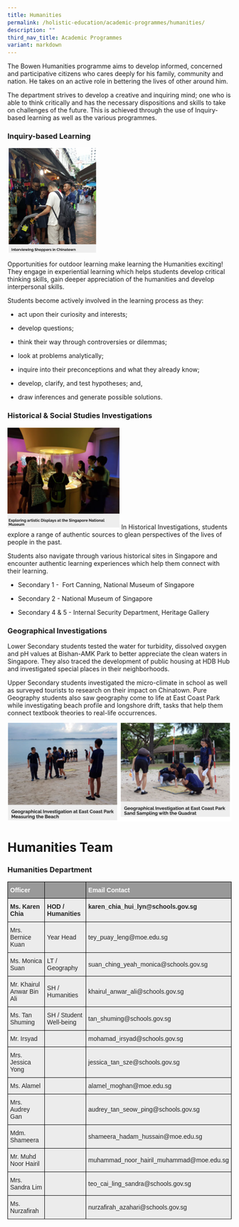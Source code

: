 ```yaml
---
title: Humanities
permalink: /holistic-education/academic-programmes/humanities/
description: ""
third_nav_title: Academic Programmes
variant: markdown
---
```

The Bowen Humanities programme aims to develop informed, concerned and participative citizens who cares deeply for his family, community and nation. He takes on an active role in bettering the lives of other around him.

The department strives to develop a creative and inquiring mind; one who is able to think critically and has the necessary dispositions and skills to take on challenges of the future. This is achieved through the use of Inquiry-based learning as well as the various programmes.

### Inquiry-based Learning

<img src="/images/humanities%201.png" style="width:40%">
		 
Opportunities for outdoor learning make learning the Humanities exciting! They engage in experiential learning which helps students develop critical thinking skills, gain deeper appreciation of the humanities and develop interpersonal skills.&nbsp;

 
Students become actively involved in the learning process as they:&nbsp;

*   act upon their curiosity and interests;  
    
*   develop questions;  
    
*   think their way through controversies or dilemmas;  
    
*   look at problems analytically;  
    
*   inquire into their preconceptions and what they already know;  
    
*   develop, clarify, and test hypotheses; and,  
    
*   draw inferences and generate possible solutions.

### Historical &amp; Social Studies Investigations&nbsp;
<img src="/images/humanities%202.png" style="width:50%">
In Historical Investigations, students explore a range of authentic sources to glean perspectives of the lives of people in the past.

  

Students also navigate through various historical sites in Singapore and encounter authentic learning experiences which help them connect with their learning.

  

*   Secondary 1 -&nbsp; Fort Canning, National Museum of Singapore  
    
*   Secondary 2 - National Museum of Singapore  
    
*   Secondary 4 &amp; 5 - Internal Security Department, Heritage Gallery

### Geographical Investigations

Lower Secondary students tested the water for turbidity, dissolved oxygen and pH values at Bishan-AMK Park to better appreciate the clean waters in Singapore. They also traced the development of public housing at HDB Hub and investigated special places in their neighborhoods.

Upper Secondary students investigated the micro-climate in school as well as surveyed tourists to research on their impact on Chinatown.&nbsp;Pure Geography students also saw geography come to life at East Coast Park while investigating beach profile and longshore drift, tasks that help them connect textbook theories to real-life occurrences.

![](/images/humanities%203.png)

# Humanities Team

### Humanities Department
<style type="text/css">
.tg  {border-collapse:collapse;border-spacing:0;}
.tg td{border-color:black;border-style:solid;border-width:1px;font-family:Arial, sans-serif;font-size:14px;
  overflow:hidden;padding:10px 5px;word-break:normal;}
.tg th{border-color:black;border-style:solid;border-width:1px;font-family:Arial, sans-serif;font-size:14px;
  font-weight:normal;overflow:hidden;padding:10px 5px;word-break:normal;}
.tg .tg-fxx4{background-color:#ECECEC;color:#222;text-align:left;vertical-align:middle}
.tg .tg-e6w6{background-color:#999;color:#FFF;font-weight:bold;text-align:left;vertical-align:middle}
.tg .tg-2hhi{background-color:#999;color:#FFF;font-weight:bold;text-align:left;vertical-align:top}
.tg .tg-b4br{background-color:#ECECEC;color:#222;font-weight:bold;text-align:left;vertical-align:top}
</style>
<table class="tg">
<thead>
  <tr>
    <th class="tg-e6w6"><span style="color:#FFF;background-color:#999">Officer</span></th>
    <th class="tg-2hhi"></th>
    <th class="tg-e6w6"><span style="color:#FFF;background-color:#999">Email Contact</span></th>
  </tr>
</thead>
<tbody>
  <tr>
    <td class="tg-b4br">Ms. Karen Chia</td>
    <td class="tg-b4br">HOD / Humanities</td>
    <td class="tg-b4br">karen_chia_hui_lyn@schools.gov.sg</td></tr>
  	<tr>   <td class="tg-fxx4"><span style="color:#222">Mrs. Bernice Kuan</span></td>
    <td class="tg-fxx4"><span style="color:#222">Year Head </span></td>
    <td class="tg-fxx4"><span style="color:#222">tey_puay_leng@moe.edu.sg </span></td>
  </tr>
	
<tr>
    <td class="tg-fxx4"><span style="color:#222">Ms. Monica Suan</span></td>
    <td class="tg-fxx4"><span style="color:#222">LT  / Geography</span></td>
    <td class="tg-fxx4"><span style="color:#222">suan_ching_yeah_monica@schools.gov.sg</span></td>
  </tr>
  <tr>
    <td class="tg-fxx4"><span style="color:#222">Mr. Khairul Anwar Bin Ali</span></td>
    <td class="tg-fxx4"><span style="color:#222">SH / Humanities</span></td>
    <td class="tg-fxx4"><span style="color:#222">khairul_anwar_ali@schools.gov.sg</span></td>
  </tr>
		<tr>
    <td class="tg-fxx4"><span style="color:#222">Ms. Tan Shuming</span></td>
    <td class="tg-fxx4"><span style="color:#222"> SH / Student Well-being </span></td>
    <td class="tg-fxx4"><span style="color:#222">tan_shuming@schools.gov.sg </span></td> </tr>
	<tr> <td class="tg-fxx4"><span style="color:#222">Mr. Irsyad </span></td>
    <td class="tg-fxx4"><span style="color:#222"> </span></td>
    <td class="tg-fxx4"><span style="color:#222">mohamad_irsyad@schools.gov.sg </span></td>
  </tr>
<tr>
    <td class="tg-fxx4"><span style="color:#222">Mrs. Jessica Yong </span></td>
    <td class="tg-fxx4"><span style="color:#222"> </span></td>
    <td class="tg-fxx4"><span style="color:#222">jessica_tan_sze@schools.gov.sg</span></td>
  </tr>

  <tr>
    <td class="tg-fxx4"><span style="color:#222">Ms. Alamel </span></td>
    <td class="tg-fxx4"><span style="color:#222"> </span></td>
    <td class="tg-fxx4"><span style="color:#222">alamel_moghan@moe.edu.sg</span></td>
  </tr>
  <tr>
    <td class="tg-fxx4"><span style="color:#222">Mrs. Audrey Gan</span></td>
    <td class="tg-fxx4"><span style="color:#222"> </span></td>
    <td class="tg-fxx4"><span style="color:#222">audrey_tan_seow_ping@schools.gov.sg</span></td>
  </tr>
  <tr>
    <td class="tg-fxx4"><span style="color:#222">Mdm. Shameera</span></td>
    <td class="tg-fxx4"><span style="color:#222"> </span></td>
    <td class="tg-fxx4"><span style="color:#222">shameera_hadam_hussain@moe.edu.sg </span></td>
  </tr>
  <tr>
    <td class="tg-fxx4"><span style="color:#222">Mr. Muhd Noor Hairil</span></td>
    <td class="tg-fxx4"><span style="color:#222"> </span></td>
    <td class="tg-fxx4"><span style="color:#222">muhammad_noor_hairil_muhammad@moe.edu.sg</span></td>
  </tr>
	   <tr>
    <td class="tg-fxx4"><span style="color:#222">Mrs. Sandra Lim</span></td>
    <td class="tg-fxx4"><span style="color:#222"> </span></td>
    <td class="tg-fxx4"><span style="color:#222">teo_cai_ling_sandra@schools.gov.sg </span></td>
  </tr>
 
  <tr>
    <td class="tg-fxx4"><span style="color:#222">Ms. Nurzafirah</span></td>
    <td class="tg-fxx4"><span style="color:#222"> </span></td>
    <td class="tg-fxx4"><span style="color:#222">nurzafirah_azahari@schools.gov.sg</span></td>
  </tr>
  <tr>
    

</tr></tbody>
</table>